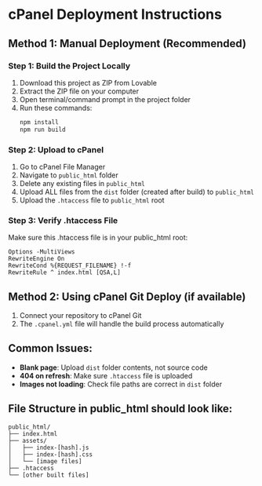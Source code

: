 # cPanel Deployment Instructions

## Method 1: Manual Deployment (Recommended)

### Step 1: Build the Project Locally
1. Download this project as ZIP from Lovable
2. Extract the ZIP file on your computer
3. Open terminal/command prompt in the project folder
4. Run these commands:
   ```bash
   npm install
   npm run build
   ```

### Step 2: Upload to cPanel
1. Go to cPanel File Manager
2. Navigate to `public_html` folder
3. Delete any existing files in `public_html`
4. Upload ALL files from the `dist` folder (created after build) to `public_html`
5. Upload the `.htaccess` file to `public_html` root

### Step 3: Verify .htaccess File
Make sure this .htaccess file is in your public_html root:
```
Options -MultiViews
RewriteEngine On
RewriteCond %{REQUEST_FILENAME} !-f
RewriteRule ^ index.html [QSA,L]
```

## Method 2: Using cPanel Git Deploy (if available)
1. Connect your repository to cPanel Git
2. The `.cpanel.yml` file will handle the build process automatically

## Common Issues:
- **Blank page**: Upload `dist` folder contents, not source code
- **404 on refresh**: Make sure `.htaccess` file is uploaded
- **Images not loading**: Check file paths are correct in `dist` folder

## File Structure in public_html should look like:
```
public_html/
├── index.html
├── assets/
│   ├── index-[hash].js
│   ├── index-[hash].css
│   └── [image files]
├── .htaccess
└── [other built files]
```